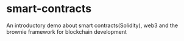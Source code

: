 # smart-contracts
An introductory demo about smart contracts(Solidity), web3 and the brownie framework for blockchain development